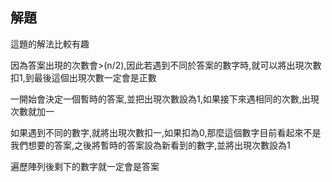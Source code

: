 ## 解題
這題的解法比較有趣

因為答案出現的次數會>(n/2),因此若遇到不同於答案的數字時,就可以將出現次數扣1,到最後這個出現次數一定會是正數

一開始會決定一個暫時的答案,並把出現次數設為1,如果接下來遇相同的次數,出現次數就加一

如果遇到不同的數字,就將出現次數扣一,如果扣為0,那麼這個數字目前看起來不是我們想要的答案,之後將暫時的答案設為新看到的數字,並將出現次數設為1

遍歷陣列後剩下的數字就一定會是答案